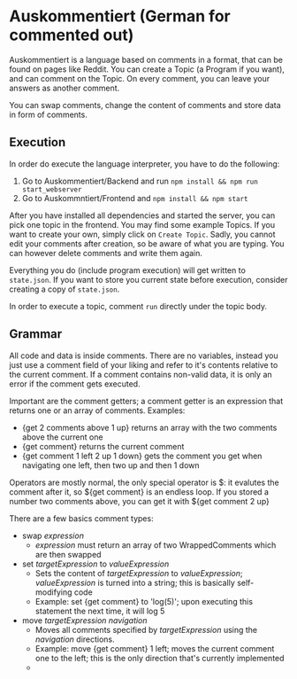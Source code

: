 # Auskommentiert (German for commented out)

Auskommentiert is a language based on comments in a format, that can be found on
pages like Reddit. You can create a Topic (a Program if you want), and can
comment on the Topic. On every comment, you can leave your answers as another
comment.

You can swap comments, change the content of comments and store data in form of
comments.

## Execution

In order do execute the language interpreter, you have to do the following:

1. Go to Auskommentiert/Backend and run `npm install && npm run start_webserver`
2. Go to Auskommntiert/Frontend and `npm install && npm start`

After you have installed all dependencies and started the server, you can pick
one topic in the frontend. You may find some example Topics. If you want to
create your own, simply click on `Create Topic`. Sadly, you cannot edit your
comments after creation, so be aware of what you are typing. You can however
delete comments and write them again.

Everything you do (include program execution) will get written to `state.json`.
If you want to store you current state before execution, consider creating a
copy of `state.json`.

In order to execute a topic, comment `run` directly under the topic body.


## Grammar

All code and data is inside comments. There are no variables, instead you just
use a comment field of your liking and refer to it's contents relative to the
current comment. If a comment contains non-valid data, it is only an error if the
comment gets executed.

Important are the comment getters; a comment getter is an expression that returns one or an array of comments. Examples: 

 - {get 2 comments above 1 up} returns an array with the two comments above the current one
 - {get comment} returns the current comment
 - {get comment 1 left 2 up 1 down} gets the comment you get when navigating one left, then two up and then 1 down

Operators are mostly normal, the only special operator is $: it evalutes the comment after it, so ${get comment} is an endless loop. If you stored a number two comments above, you can get it with ${get comment 2 up}

There are a few basics comment types:

 - swap _expression_
   - _expression_ must return an array of two WrappedComments which are then swapped
 - set _targetExpression_ to _valueExpression_
   - Sets the content of _targetExpression_ to _valueExpression_; _valueExpression_ is turned into a string; this is basically self-modifying code
   - Example: set {get comment} to 'log(5)'; upon executing this statement the next time, it will log 5
- move _targetExpression_ _navigation_
  - Moves all comments specified by _targetExpression_ using the _navigation_ directions.
  - Example: move {get comment} 1 left; moves the current comment one to the left; this is the only direction that's currently implemented
  - 